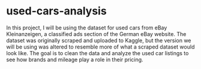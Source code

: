 # used-cars-analysis
In this project, I will be using the dataset for used cars from eBay Kleinanzeigen, a classified ads section of the German eBay website. The dataset was originally scraped and uploaded to Kaggle, but the version we will be using was altered to resemble more of what a scraped dataset would look like.  The goal is to clean the data and analyze the used car listings to see how brands and mileage play a role in their pricing.
